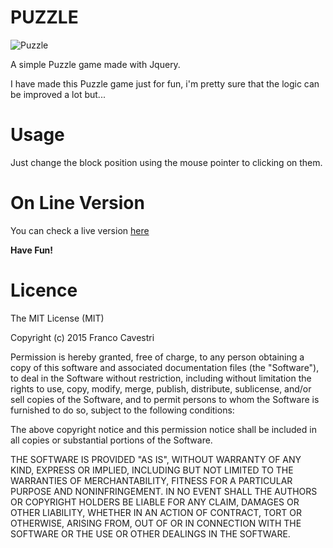PUZZLE
=================================

![Puzzle](http://codenatic.com/blog/wp-content/uploads/2015/01/puzzle-766x510.jpg "Awesome Puzzle!")

A simple Puzzle game made with Jquery.

I have made this Puzzle game just for fun, i'm pretty sure that the logic can be improved a lot but... 

Usage
=====

Just change the block position using the mouse pointer to clicking on them.

On Line Version
=============

You can check a live version [here](http://codenatic.com/projects/puzzle/) 

**Have Fun!**

Licence
=======

The MIT License (MIT)

Copyright (c) 2015 Franco Cavestri

Permission is hereby granted, free of charge, to any person obtaining a copy
of this software and associated documentation files (the "Software"), to deal
in the Software without restriction, including without limitation the rights
to use, copy, modify, merge, publish, distribute, sublicense, and/or sell
copies of the Software, and to permit persons to whom the Software is
furnished to do so, subject to the following conditions:

The above copyright notice and this permission notice shall be included in all
copies or substantial portions of the Software.

THE SOFTWARE IS PROVIDED "AS IS", WITHOUT WARRANTY OF ANY KIND, EXPRESS OR
IMPLIED, INCLUDING BUT NOT LIMITED TO THE WARRANTIES OF MERCHANTABILITY,
FITNESS FOR A PARTICULAR PURPOSE AND NONINFRINGEMENT. IN NO EVENT SHALL THE
AUTHORS OR COPYRIGHT HOLDERS BE LIABLE FOR ANY CLAIM, DAMAGES OR OTHER
LIABILITY, WHETHER IN AN ACTION OF CONTRACT, TORT OR OTHERWISE, ARISING FROM,
OUT OF OR IN CONNECTION WITH THE SOFTWARE OR THE USE OR OTHER DEALINGS IN THE
SOFTWARE.
